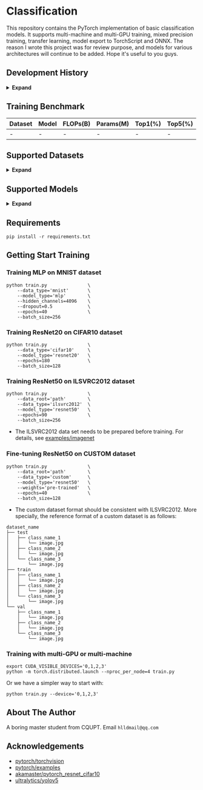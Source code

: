 # Classification

This repository contains the PyTorch implementation of basic classification models. It supports multi-machine and multi-GPU training, mixed precision training, transfer learning, model export to TorchScript and ONNX. The reason I wrote this project was for review purpose, and models for various architectures will continue to be added. Hope it's useful to you guys.

## Development History

<details><summary> <b>Expand</b> </summary>

* `2021-07-28` - support basic training pipeline
* `2021-07-26` - support basic vision datasets
* `2021-07-25` - support basic convolutional models

</details>

## Training Benchmark

| Dataset | Model | FLOPs(B) | Params(M) | Top1(%) | Top5(%) |
| --- | --- | --- | --- | --- | --- |
| - | - | - | - | - | - |

## Supported Datasets

<details><summary> <b>Expand</b> </summary>

- [x] MNIST
- [x] SVHN
- [x] CIFAR10
- [x] CIFAR100
- [x] ILSVRC2012
- [x] CUSTOM

</details>

## Supported Models

<details><summary> <b>Expand</b> </summary>

- [x] MLP
- [x] ResNet20
- [x] ResNet32
- [x] ResNet44
- [x] ResNet56
- [x] ResNet110
- [x] VGG16
- [x] VGG19
- [x] ResNet18
- [x] ResNet34
- [x] ResNet50
- [x] ResNet101
- [x] ResNet152

</details>

## Requirements
```
pip install -r requirements.txt
```

## Getting Start Training

### Training MLP on MNIST dataset
```
python train.py               \
    --data_type='mnist'       \
    --model_type='mlp'        \
    --hidden_channels=4096    \
    --dropout=0.5             \
    --epochs=40               \
    --batch_size=256
```

### Training ResNet20 on CIFAR10 dataset
```
python train.py               \
    --data_type='cifar10'     \
    --model_type='resnet20'   \
    --epochs=180              \
    --batch_size=128
```

### Training ResNet50 on ILSVRC2012 dataset
```
python train.py               \
    --data_root='path'        \
    --data_type='ilsvrc2012'  \
    --model_type='resnet50'   \
    --epochs=90               \
    --batch_size=256
```
- The ILSVRC2012 data set needs to be prepared before training. For details, see [examples/imagenet](https://github.com/pytorch/examples/tree/master/imagenet)

### Fine-tuning ResNet50 on CUSTOM dataset
```
python train.py               \
    --data_root='path'        \
    --data_type='custom'      \
    --model_type='resnet50'   \
    --weights='pre-trained'   \
    --epochs=40               \
    --batch_size=128
```
- The custom dataset format should be consistent with ILSVRC2012. More specially, the reference format of a custom dataset is as follows:
```
dataset_name
├── test
│   ├── class_name_1
│   │   └── image.jpg
│   ├── class_name_2
│   │   └── image.jpg
│   └── class_name_3
│       └── image.jpg
├── train
│   ├── class_name_1
│   │   └── image.jpg
│   ├── class_name_2
│   │   └── image.jpg
│   └── class_name_3
│       └── image.jpg
└── val
    ├── class_name_1
    │   └── image.jpg
    ├── class_name_2
    │   └── image.jpg
    └── class_name_3
        └── image.jpg
```

### Training with multi-GPU or multi-machine
```
export CUDA_VISIBLE_DEVICES='0,1,2,3'
python -m torch.distributed.launch --nproc_per_node=4 train.py
```
Or we have a simpler way to start with:
```
python train.py --device='0,1,2,3'
```

## About The Author

A boring master student from CQUPT. Email `hlldmail@qq.com`

## Acknowledgements

* [pytorch/torchvision](https://github.com/pytorch/vision/tree/master/torchvision)
* [pytorch/examples](https://github.com/pytorch/examples)
* [akamaster/pytorch_resnet_cifar10](https://github.com/akamaster/pytorch_resnet_cifar10)
* [ultralytics/yolov5](https://github.com/ultralytics/yolov5)
